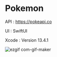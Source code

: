 # Pokemon

API : https://pokeapi.co

UI : SwiftUI 

Xcode : Version 13.4.1 

![ezgif com-gif-maker](https://user-images.githubusercontent.com/16661905/180188752-f311b32f-b0be-4672-9260-fbb8349db529.gif)
